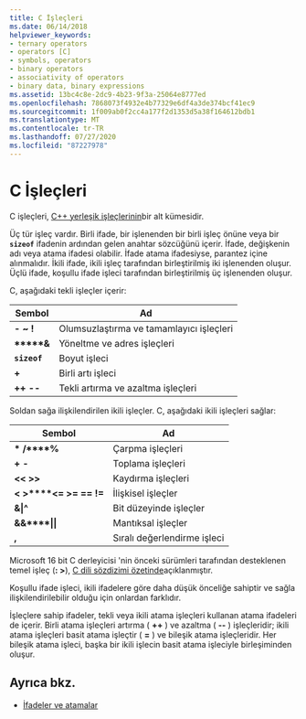 ```yaml
---
title: C İşleçleri
ms.date: 06/14/2018
helpviewer_keywords:
- ternary operators
- operators [C]
- symbols, operators
- binary operators
- associativity of operators
- binary data, binary expressions
ms.assetid: 13bc4c8e-2dc9-4b23-9f3a-25064e8777ed
ms.openlocfilehash: 7868073f4932e4b77329e6df4a3de374bcf41ec9
ms.sourcegitcommit: 1f009ab0f2cc4a177f2d1353d5a38f164612bdb1
ms.translationtype: MT
ms.contentlocale: tr-TR
ms.lasthandoff: 07/27/2020
ms.locfileid: "87227978"
---
```

# <a name="c-operators"></a>C İşleçleri

C işleçleri, [C++ yerleşik işleçlerinin](../cpp/cpp-built-in-operators-precedence-and-associativity.md)bir alt kümesidir.

Üç tür işleç vardır. Birli ifade, bir işlenenden bir birli işleç önüne veya bir **`sizeof`** ifadenin ardından gelen anahtar sözcüğünü içerir. İfade, değişkenin adı veya atama ifadesi olabilir. İfade atama ifadesiyse, parantez içine alınmalıdır. İkili ifade, ikili işleç tarafından birleştirilmiş iki işlenenden oluşur. Üçlü ifade, koşullu ifade işleci tarafından birleştirilmiş üç işlenenden oluşur.

C, aşağıdaki tekli işleçler içerir:

|Sembol|Ad|
|------------|----------|
|**-** **~** **!**|Olumsuzlaştırma ve tamamlayıcı işleçleri|
|**&#42;****&**|Yöneltme ve adres işleçleri|
|**`sizeof`**|Boyut işleci|
|**+**|Birli artı işleci|
|**++** **--**|Tekli artırma ve azaltma işleçleri|

Soldan sağa ilişkilendirilen ikili işleçler. C, aşağıdaki ikili işleçleri sağlar:

|Sembol|Ad|
|------------|----------|
|**&#42;** **/****%**|Çarpma işleçleri|
|**+** **-**|Toplama işleçleri|
|**\<\<** **>>**|Kaydırma işleçleri|
|**\<** **>****\<=** **>=** **==** **!=**|İlişkisel işleçler|
|**&****&#124;****^**|Bit düzeyinde işleçler|
|**&&****&#124;&#124;**|Mantıksal işleçler|
|**,**|Sıralı değerlendirme işleci|

Microsoft 16 bit C derleyicisi 'nin önceki sürümleri tarafından desteklenen temel işleç (**: >**), [C dili sözdizimi özetinde](../c-language/c-language-syntax-summary.md)açıklanmıştır.

Koşullu ifade işleci, ikili ifadelere göre daha düşük önceliğe sahiptir ve sağla ilişkilendirilebilir olduğu için onlardan farklıdır.

İşleçlere sahip ifadeler, tekli veya ikili atama işleçleri kullanan atama ifadeleri de içerir. Birli atama işleçleri artırma ( **++** ) ve azaltma ( **--** ) işleçleridir; ikili atama işleçleri basit atama işleçtir ( **=** ) ve bileşik atama işleçleridir. Her bileşik atama işleci, başka bir ikili işlecin basit atama işleciyle birleşiminden oluşur.

## <a name="see-also"></a>Ayrıca bkz.

- [İfadeler ve atamalar](../c-language/expressions-and-assignments.md)
